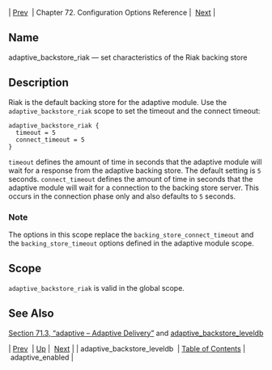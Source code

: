 | [Prev](conf.ref.adaptive_backstore_leveldb)  | Chapter 72. Configuration Options Reference |  [Next](conf.ref.adaptive_enabled) |

<a name="conf.ref.adaptive_backstore_riak"></a>
## Name

adaptive_backstore_riak — set characteristics of the Riak backing store

<a name="idp23347280"></a>
## Description

Riak is the default backing store for the adaptive module. Use the `adaptive_backstore_riak` scope to set the timeout and the connect timeout:

```
adaptive_backstore_riak {
  timeout = 5
  connect_timeout = 5
}
```

`timeout` defines the amount of time in seconds that the adaptive module will wait for a response from the adaptive backing store. The default setting is `5` seconds. `connect_timeout` defines the amount of time in seconds that the adaptive module will wait for a connection to the backing store server. This occurs in the connection phase only and also defaults to `5` seconds.

### Note

The options in this scope replace the `backing_store_connect_timeout` and the `backing_store_timeout` options defined in the adaptive module scope.

<a name="idp23354144"></a>
## Scope

`adaptive_backstore_riak` is valid in the global scope.

<a name="idp23356352"></a>
## See Also

[Section 71.3, “adaptive – Adaptive Delivery”](modules.adaptive "71.3. adaptive – Adaptive Delivery") and [adaptive_backstore_leveldb](conf.ref.adaptive_backstore_leveldb "adaptive_backstore_leveldb")

| [Prev](conf.ref.adaptive_backstore_leveldb)  | [Up](config.options.ref) |  [Next](conf.ref.adaptive_enabled) |
| adaptive_backstore_leveldb  | [Table of Contents](index) |  adaptive_enabled |

